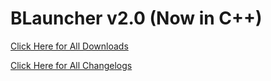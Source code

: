 # BLauncher v2.0 (Now in C++)
[Click Here for All Downloads](https://techarchives.rf.gd/home.html)

[Click Here for All Changelogs](https://techarchives.rf.gd/history.html)
